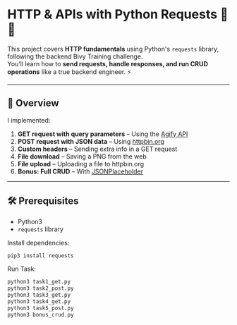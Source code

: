 # HTTP & APIs with Python Requests 🐍🌐

This project covers **HTTP fundamentals** using Python's `requests` library, following the backend Bivy Training challenge.  
You’ll learn how to **send requests, handle responses, and run CRUD operations** like a true backend engineer. ⚡

---

## 📜 Overview
I implemented:

1. **GET request with query parameters** – Using the [Agify API](https://api.agify.io)
2. **POST request with JSON data** – Using [httpbin.org](https://httpbin.org/post)
3. **Custom headers** – Sending extra info in a GET request
4. **File download** – Saving a PNG from the web
5. **File upload** – Uploading a file to httpbin.org
6. **Bonus: Full CRUD** – With [JSONPlaceholder](https://jsonplaceholder.typicode.com)

---

## 🛠 Prerequisites
- Python3
- `requests` library

Install dependencies:
```bash
pip3 install requests
```

Run Task:
```bash
python3 task1_get.py
python3 task2_post.py
python3 task3_get.py
python3 task4_get.py
python3 task5_post.py
python3 bonus_crud.py
```